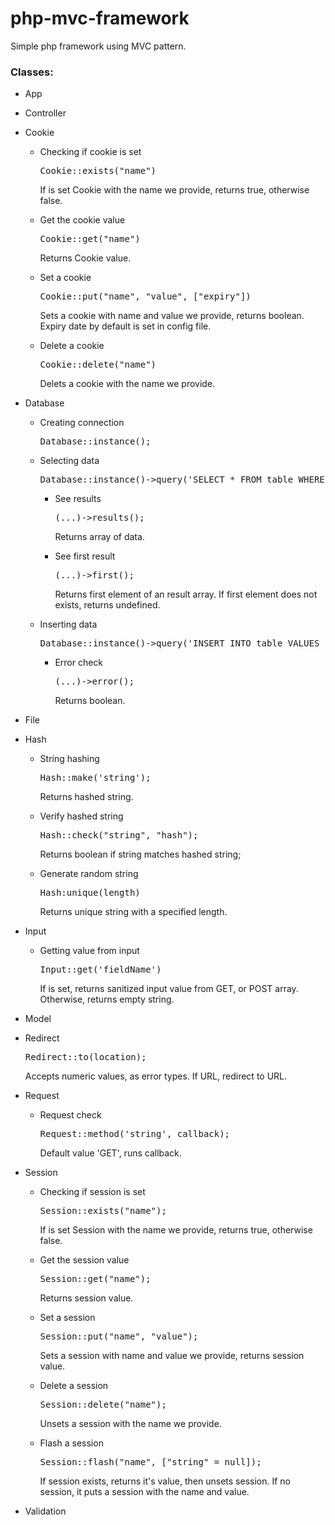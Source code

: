 # php-mvc-framework

Simple php framework using MVC pattern.
### Classes:

*   App
*   Controller
*   Cookie
    *   Checking if cookie is set

        <pre>Cookie::exists("name")</pre>

        If is set Cookie with the name we provide, returns true, otherwise false.
    *   Get the cookie value

        <pre>Cookie::get("name")</pre>

        Returns Cookie value.
    *   Set a cookie

        <pre>Cookie::put("name", "value", ["expiry"])</pre>

        Sets a cookie with name and value we provide, returns boolean. Expiry date by default is set in config file.
    *   Delete a cookie

        <pre>Cookie::delete("name")</pre>

        Delets a cookie with the name we provide.
*   Database
    *   Creating connection

        <pre>Database::instance();</pre>

    *   Selecting data

        <pre>Database::instance()->query('SELECT * FROM table WHERE field= :field', ['field' => Value1]);</pre>

        *   See results

            <pre>(...)->results();</pre>

            Returns array of data.
        *   See first result

            <pre>(...)->first();</pre>

            Returns first element of an result array. If first element does not exists, returns undefined.
    *   Inserting data

        <pre>Database::instance()->query('INSERT INTO table VALUES (:field1, :field2)', ['field1' => Value1', 'field2' => Value2']);</pre>

        *   Error check

            <pre>(...)->error();</pre>

            Returns boolean.
*   File
*   Hash
    *   String hashing

        <pre>Hash::make('string');</pre>

        Returns hashed string.
    *   Verify hashed string

        <pre>Hash::check("string", "hash");</pre>

        Returns boolean if string matches hashed string;
    *   Generate random string

        <pre>Hash:unique(length)</pre>

        Returns unique string with a specified length.
*   Input
    *   Getting value from input

        <pre>Input::get('fieldName')</pre>

        If is set, returns sanitized input value from GET, or POST array. Otherwise, returns empty string.
*   Model
*   Redirect

    <pre>Redirect::to(location);</pre>

    Accepts numeric values, as error types. If URL, redirect to URL.
*   Request
    *   Request check

        <pre>Request::method('string', callback);</pre>

        Default value 'GET', runs callback.
*   Session
    *   Checking if session is set

        <pre>Session::exists("name");</pre>

        If is set Session with the name we provide, returns true, otherwise false.
    *   Get the session value

        <pre>Session::get("name");</pre>

        Returns session value.
    *   Set a session

        <pre>Session::put("name", "value");</pre>

        Sets a session with name and value we provide, returns session value.
    *   Delete a session

        <pre>Session::delete("name");</pre>

        Unsets a session with the name we provide.
    *   Flash a session

        <pre>Session::flash("name", ["string" = null]);</pre>

        If session exists, returns it's value, then unsets session. If no session, it puts a session with the name and value.
*   Validation
